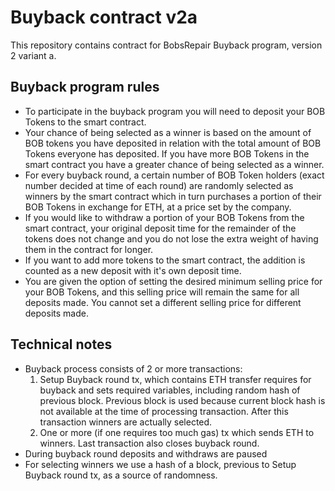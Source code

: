 # Buyback contract v2a

This repository contains contract for BobsRepair Buyback program, version 2 variant a.

## Buyback program rules
* To participate in the buyback program you will need to deposit your BOB Tokens to the smart contract.
* Your chance of being selected as a winner is based on the amount of BOB tokens you have deposited in relation with the total amount of BOB Tokens everyone has deposited. If you have more BOB Tokens in the smart contract you have a greater chance of being selected as a winner. 
* For every buyback round, a certain number of BOB Token holders (exact number decided at time of each round) are randomly selected as winners by the smart contract which in turn purchases a portion of their BOB Tokens in exchange for ETH, at a price set by the company.
* If you would like to withdraw a portion of your BOB Tokens from the smart contract, your original deposit time for the remainder of the tokens does not change and you do not lose the extra weight of having them in the contract for longer.
* If you want to add more tokens to the smart contract, the addition is counted as a new deposit with it's own deposit time. 
* You are given the option of setting the desired minimum selling price for your BOB Tokens, and this selling price will remain the same for all deposits made. You cannot set a different selling price for different deposits made.

## Technical notes
* Buyback process consists of 2 or more transactions:
	1. Setup Buyback round tx, which contains ETH transfer requires for buyback and sets required variables, including random hash of previous block. Previous block is used because current block hash is not available at the time of processing transaction. After this transaction winners are actually selected.
	2. One or more (if one requires too much gas) tx which sends ETH to winners. Last transaction also closes buyback round.
* During buyback round deposits and withdraws are paused
* For selecting winners we use a hash of a block, previous to Setup Buyback round tx, as a source of randomness.
